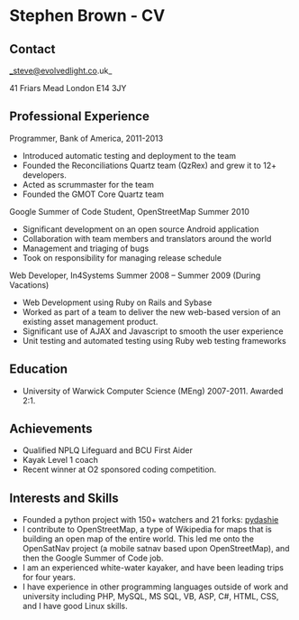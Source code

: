 Stephen Brown - CV
==================

Contact
-------

_steve@evolvedlight.co.uk_

41 Friars Mead
London
E14 3JY

Professional Experience
-----------------------

Programmer, Bank of America, 2011-2013
* Introduced automatic testing and deployment to the team
* Founded the Reconciliations Quartz team (QzRex) and grew it to 12+ developers.
* Acted as scrummaster for the team
* Founded the GMOT Core Quartz team

Google Summer of Code Student, OpenStreetMap Summer 2010
* Significant development on an open source Android application
* Collaboration with team members and translators around the world
* Management and triaging of bugs
* Took on responsibility for managing release schedule

Web Developer, In4Systems Summer 2008 – Summer 2009 (During Vacations)
* Web Development using Ruby on Rails and Sybase
* Worked as part of a team to deliver the new web-based version of an existing asset management 
product.
* Significant use of AJAX and Javascript to smooth the user experience
* Unit testing and automated testing using Ruby web testing frameworks

Education
---------

* University of Warwick Computer Science (MEng) 2007-2011. Awarded 2:1.

Achievements
------------

* Qualified NPLQ Lifeguard and BCU First Aider
* Kayak Level 1 coach
* Recent winner at O2 sponsored coding competition.

Interests and Skills
--------------------

* Founded a python project with 150+ watchers and 21 forks: [pydashie](https://github.com/evolvedlight/pydashie)
* I contribute to OpenStreetMap, a type of Wikipedia for maps that is building an open map of the 
entire world. This led me onto the OpenSatNav project (a mobile satnav based upon 
OpenStreetMap), and then the Google Summer of Code job.
* I am an experienced white-water kayaker, and have been leading trips for four years.
* I have experience in other programming languages outside of work and university including PHP, 
MySQL, MS SQL, VB, ASP, C#, HTML, CSS, and I have good Linux skills.
